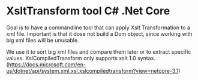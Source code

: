 # XsltTransform tool C# .Net Core 
Goal is to have a commandline tool that can apply Xslt Transformation to a xml file.
Important is that it dose not build a Dom object, since working with big xml files will be unusable.

We use it to sort big xml files and compare them later or to extract specific values.
XslCompiledTransform only supports xslt 1.0 syntax. (https://docs.microsoft.com/en-us/dotnet/api/system.xml.xsl.xslcompiledtransform?view=netcore-3.1)

